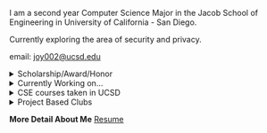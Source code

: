 I am a second year Computer Science Major in the Jacob School of Engineering in University of California - San Diego.<br>

Currently exploring the area of security and privacy.

email: <joy002@ucsd.edu>

<details><summary>Scholarship/Award/Honor</summary>
<p>

 > Awarded by Apple Scholar Program 2021-2022 with $15000 scholarship.<br>
 > IDEA Scholar - Selected as 1 of 40 out of 400 applicants.<br>

</p>
</details>

<details><summary>Currently Working on...</summary>
<p>

 > Research with Dr. Munyaka on the area of security and privacy<br>
 > Tutor in CSE15L in UCSD Department of Computer Science and Engineering<br>

</p>
</details>

<details><summary>CSE courses taken in UCSD</summary>
<p>

 > CSE 8A - Programming in Python<br>
 > CSE 8B - Programming in Java<br>
 > CSE 12 - Data Structure<br>
 > CSE 15L - Software Tools & Technique(Linux)<br>
 > CSE 20 - Discrete Math<br>
 > CSE 21 - Math for Algorithms and Systems<br>
 > CSE 30 - Computer Organization and System Programming<br> 
 > CSE 95 - Tutor Apprentics<br>
 > CSE 199 - Independent Study(Research)<br>

</p>
</details>

<details><summary>Project Based Clubs</summary>
<p>

 > Triton Solar Car Team<br>
 > TritonHacks<br>

</p>
</details>

**More Detail About Me**
[Resume](https://github.com/joy002/Joanna-Yang/blob/main/myResume.md)
